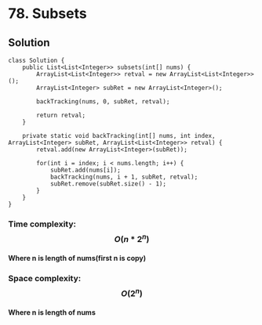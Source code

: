# 78. Subsets
## Solution
```
class Solution {
    public List<List<Integer>> subsets(int[] nums) {
        ArrayList<List<Integer>> retval = new ArrayList<List<Integer>>();
    	ArrayList<Integer> subRet = new ArrayList<Integer>();
    	
    	backTracking(nums, 0, subRet, retval);
    	
    	return retval;
    }

	private static void backTracking(int[] nums, int index, ArrayList<Integer> subRet, ArrayList<List<Integer>> retval) {
		retval.add(new ArrayList<Integer>(subRet));
		
		for(int i = index; i < nums.length; i++) {
			subRet.add(nums[i]);
			backTracking(nums, i + 1, subRet, retval);
			subRet.remove(subRet.size() - 1);
		}
	}
}
```
### Time complexity: $$O(n*2^n)$$
#### Where n is length of nums(first n is copy)
### Space complexity: $$O(2^n)$$
#### Where n is length of nums